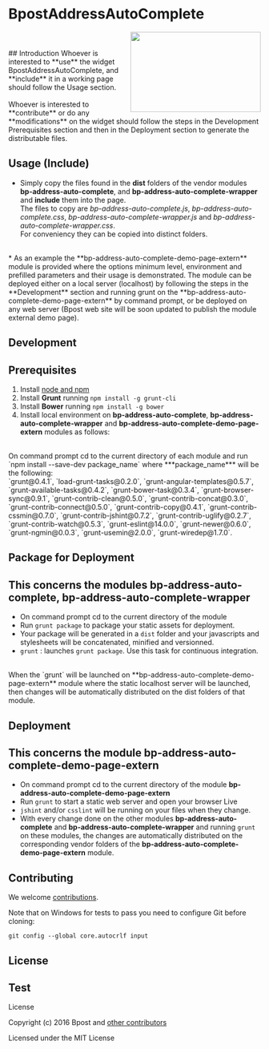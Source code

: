 BpostAddressAutoComplete
==================
<img align="right" height="160" width="260" src="https://github.com/bpost/AddressValidation-QuickAddressSearchBar/blob/master/bpAddressAutoComplete/asb.png">

 <br/>
 <br/>
## Introduction
Whoever is interested to **use** the widget BpostAddressAutoComplete, and **include** it in a working page should follow the Usage section. 
 <br/> <br/>
Whoever is interested to **contribute** or do any **modifications** on the widget should follow the steps in the Development Prerequisites section and then in the Deployment section to generate the distributable files. 


## Usage (Include)
* Simply copy the files found in the **dist** folders of the vendor modules
 **bp-address-auto-complete**, and **bp-address-auto-complete-wrapper**
 and **include** them into the page.
<br/> The files to copy are *bp-address-auto-complete.js*, *bp-address-auto-complete.css*, 
 *bp-address-auto-complete-wrapper.js* and *bp-address-auto-complete-wrapper.css*. 
<br/> For conveniency they can be copied into distinct folders. 
 <br/>
* As an example the **bp-address-auto-complete-demo-page-extern** module is provided where the options minimum level, environment and prefilled parameters and their usage is demonstrated. 
The module can be deployed either on a local server (localhost) by following the steps in the **Development** section and running grunt on the **bp-address-auto-complete-demo-page-extern**   by command prompt, or be deployed on any web server (Bpost web site will be soon updated to publish the module external demo page).


## Development
## Prerequisites
1. Install [node and npm](http://www.nodejs.org)
2. Install **Grunt** running `npm install -g grunt-cli` 
3. Install **Bower** running `npm install -g bower` 
4. Install local environment on **bp-address-auto-complete**, **bp-address-auto-complete-wrapper**
   and **bp-address-auto-complete-demo-page-extern** modules as follows: 
<br/>
  On command prompt cd to the current directory of each module and run `npm install --save-dev package_name`
    where ***package_name*** will be the following:
   <br/> 
 `grunt@0.4.1`, `load-grunt-tasks@0.2.0`, `grunt-angular-templates@0.5.7`, `grunt-available-tasks@0.4.2`, `grunt-bower-task@0.3.4`, `grunt-browser-sync@0.9.1`, `grunt-contrib-clean@0.5.0`, `grunt-contrib-concat@0.3.0`, `grunt-contrib-connect@0.5.0`, `grunt-contrib-copy@0.4.1`, `grunt-contrib-cssmin@0.7.0`, `grunt-contrib-jshint@0.7.2`, `grunt-contrib-uglify@0.2.7`, `grunt-contrib-watch@0.5.3`, `grunt-eslint@14.0.0`, `grunt-newer@0.6.0`, `grunt-ngmin@0.0.3`, `grunt-usemin@2.0.0`, `grunt-wiredep@1.7.0`. 
  
## Package for Deployment
## This concerns the modules bp-address-auto-complete, bp-address-auto-complete-wrapper
* On command prompt cd to the current directory of the module 
* Run `grunt package` to package your static assets for deployment.
* Your package will be generated in a `dist` folder and your javascripts and stylesheets will be concatenated, minified and versionned.
* `grunt` : launches `grunt package`. Use this task for continuous integration. 
<br/>
  When the `grunt` will be launched on **bp-address-auto-complete-demo-page-extern** module 
  where the static localhost server will be launched,
  then changes will be automatically distributed on the dist folders of that module.
  
## Deployment 
## This concerns the module bp-address-auto-complete-demo-page-extern
* On command prompt cd to the current directory of the module **bp-address-auto-complete-demo-page-extern**
* Run `grunt` to start a static web server and open your browser Live
* `jshint` and/or `csslint` will be running on your files when they change.
* With every change done on the other modules **bp-address-auto-complete** and **bp-address-auto-complete-wrapper** and running `grunt` on these modules,
  the changes are automatically distributed on the corresponding vendor folders of the **bp-address-auto-complete-demo-page-extern** module.
  
## Contributing

We welcome [contributions](https://github.com/bpost/AddressValidation-QuickAddressSearchBar/graphs/contributors).

Note that on Windows for tests to pass you need to configure Git before cloning:

```
git config --global core.autocrlf input
```

## License
## Test

License

Copyright (c) 2016 Bpost and [other contributors](https://github.com/bpost/AddressValidation-QuickAddressSearchBar/graphs/contributors)

Licensed under the MIT License
